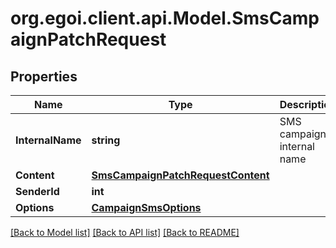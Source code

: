 
# org.egoi.client.api.Model.SmsCampaignPatchRequest

## Properties

Name | Type | Description | Notes
------------ | ------------- | ------------- | -------------
**InternalName** | **string** | SMS campaign internal name | [optional] 
**Content** | [**SmsCampaignPatchRequestContent**](SmsCampaignPatchRequestContent.md) |  | [optional] 
**SenderId** | **int** |  | [optional] 
**Options** | [**CampaignSmsOptions**](CampaignSmsOptions.md) |  | [optional] 

[[Back to Model list]](../README.md#documentation-for-models)
[[Back to API list]](../README.md#documentation-for-api-endpoints)
[[Back to README]](../README.md)


